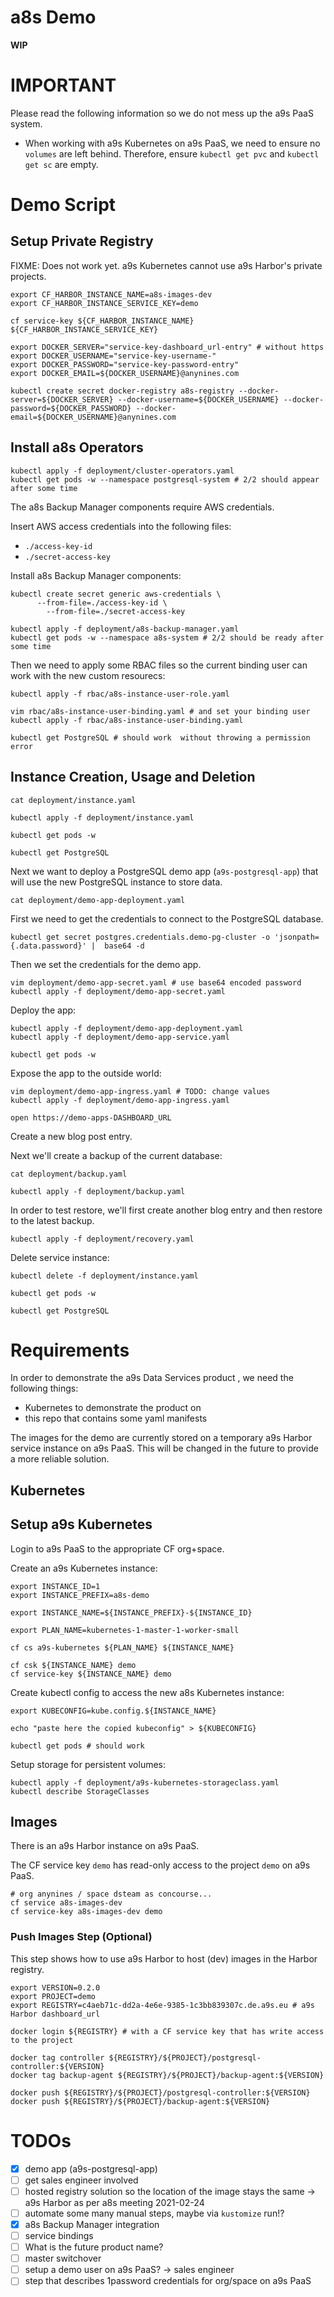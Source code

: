 # a8s Demo

**WIP**

# IMPORTANT

Please read the following information so we do not mess up the a9s PaaS system.

- When working with a9s Kubernetes on a9s PaaS, we need to ensure no `volumes`
are left behind. Therefore, ensure `kubectl get pvc` and `kubectl get sc` are
empty.

# Demo Script

## Setup Private Registry

FIXME: Does not work yet. a9s Kubernetes cannot use a9s Harbor's private projects.

```shell
export CF_HARBOR_INSTANCE_NAME=a8s-images-dev
export CF_HARBOR_INSTANCE_SERVICE_KEY=demo

cf service-key ${CF_HARBOR_INSTANCE_NAME} ${CF_HARBOR_INSTANCE_SERVICE_KEY}
```

```shell
export DOCKER_SERVER="service-key-dashboard_url-entry" # without https
export DOCKER_USERNAME="service-key-username-"
export DOCKER_PASSWORD="service-key-password-entry"
export DOCKER_EMAIL=${DOCKER_USERNAME}@anynines.com

kubectl create secret docker-registry a8s-registry --docker-server=${DOCKER_SERVER} --docker-username=${DOCKER_USERNAME} --docker-password=${DOCKER_PASSWORD} --docker-email=${DOCKER_USERNAME}@anynines.com
```

## Install a8s Operators

```shell
kubectl apply -f deployment/cluster-operators.yaml
kubectl get pods -w --namespace postgresql-system # 2/2 should appear after some time
```

The a8s Backup Manager components require AWS credentials.

Insert AWS access credentials into the following files:
- `./access-key-id`
- `./secret-access-key`

Install a8s Backup Manager components:

```shell
kubectl create secret generic aws-credentials \
      --from-file=./access-key-id \
        --from-file=./secret-access-key
```

```shell
kubectl apply -f deployment/a8s-backup-manager.yaml
kubectl get pods -w --namespace a8s-system # 2/2 should be ready after some time
```

Then we need to apply some RBAC files so the current binding user can work with
the new custom resourecs:

```shell
kubectl apply -f rbac/a8s-instance-user-role.yaml

vim rbac/a8s-instance-user-binding.yaml # and set your binding user
kubectl apply -f rbac/a8s-instance-user-binding.yaml

kubectl get PostgreSQL # should work  without throwing a permission error
```


## Instance Creation, Usage and Deletion

```shell
cat deployment/instance.yaml

kubectl apply -f deployment/instance.yaml

kubectl get pods -w

kubectl get PostgreSQL
```

Next we want to deploy a PostgreSQL demo app (`a9s-postgresql-app`) that will
use the new PostgreSQL instance to store data.

```shell
cat deployment/demo-app-deployment.yaml
```

First we need to get the credentials to connect to the PostgreSQL database.

```
kubectl get secret postgres.credentials.demo-pg-cluster -o 'jsonpath={.data.password}' |  base64 -d
```

Then we set the credentials for the demo app.

```shell
vim deployment/demo-app-secret.yaml # use base64 encoded password
kubectl apply -f deployment/demo-app-secret.yaml
```

Deploy the app:

```shell
kubectl apply -f deployment/demo-app-deployment.yaml
kubectl apply -f deployment/demo-app-service.yaml

kubectl get pods -w
```

Expose the app to the outside world:

```shell
vim deployment/demo-app-ingress.yaml # TODO: change values
kubectl apply -f deployment/demo-app-ingress.yaml
```

```shell
open https://demo-apps-DASHBOARD_URL
```

Create a new blog post entry.

Next we'll create a backup of the current database:

```shell
cat deployment/backup.yaml

kubectl apply -f deployment/backup.yaml
```

In order to test restore, we'll first create another blog entry and then
restore to the latest backup.

```shell
kubectl apply -f deployment/recovery.yaml
```

Delete service instance:
```shell
kubectl delete -f deployment/instance.yaml

kubectl get pods -w

kubectl get PostgreSQL
```

# Requirements

In order to demonstrate the a9s Data Services product , we need the following
things:
- Kubernetes to demonstrate the product on
- this repo that contains some yaml manifests

The images for the demo are currently stored on a temporary a9s Harbor service
instance on a9s PaaS. This will be changed in the future to provide a more
reliable solution.

## Kubernetes

## Setup a9s Kubernetes

Login to a9s PaaS to the appropriate CF org+space.

Create an a9s Kubernetes instance:

```shell
export INSTANCE_ID=1
export INSTANCE_PREFIX=a8s-demo

export INSTANCE_NAME=${INSTANCE_PREFIX}-${INSTANCE_ID}

export PLAN_NAME=kubernetes-1-master-1-worker-small

cf cs a9s-kubernetes ${PLAN_NAME} ${INSTANCE_NAME}

cf csk ${INSTANCE_NAME} demo
cf service-key ${INSTANCE_NAME} demo
```

Create kubectl config to access the new a8s Kubernetes instance:

```shell
export KUBECONFIG=kube.config.${INSTANCE_NAME}

echo "paste here the copied kubeconfig" > ${KUBECONFIG}

kubectl get pods # should work
```

Setup storage for persistent volumes:
```shell
kubectl apply -f deployment/a9s-kubernetes-storageclass.yaml
kubectl describe StorageClasses
```

## Images

There is an a9s Harbor instance on a9s PaaS.

The CF service key `demo` has read-only access to the project `demo`
on a9s PaaS.

```
# org anynines / space dsteam as concourse...
cf service a8s-images-dev
cf service-key a8s-images-dev demo
```


### Push Images Step (Optional)

This step shows how to use a9s Harbor to host (dev) images in the Harbor
registry.


```shell
export VERSION=0.2.0
export PROJECT=demo
export REGISTRY=c4aeb71c-dd2a-4e6e-9385-1c3bb839307c.de.a9s.eu # a9s Harbor dashboard_url

docker login ${REGISTRY} # with a CF service key that has write access to the project

docker tag controller ${REGISTRY}/${PROJECT}/postgresql-controller:${VERSION}
docker tag backup-agent ${REGISTRY}/${PROJECT}/backup-agent:${VERSION}

docker push ${REGISTRY}/${PROJECT}/postgresql-controller:${VERSION}
docker push ${REGISTRY}/${PROJECT}/backup-agent:${VERSION}
```

# TODOs

- [x] demo app (a9s-postgresql-app)
- [ ] get sales engineer involved
- [ ] hosted registry solution so the location of the image stays the same ->
  a9s Harbor as per a8s meeting 2021-02-24
- [ ] automate some many manual steps, maybe via `kustomize` run!?
- [x] a8s Backup Manager integration
- [ ] service bindings
- [ ] What is the future product name?
- [ ] master switchover
- [ ] setup a demo user on a9s PaaS? -> sales engineer
- [ ] step that describes 1password credentials for org/space on a9s PaaS
